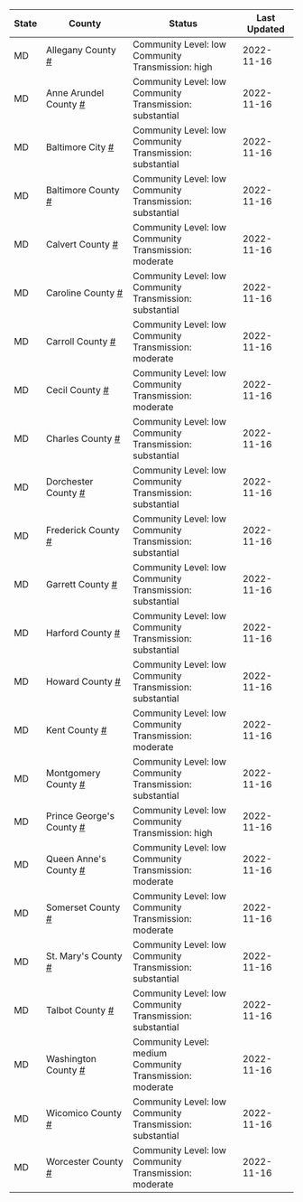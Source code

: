 State | County | Status | Last Updated
--- | --- | --- | --- 
MD | Allegany County <a href="#allegany_county">#</a> | <a name="allegany_county"></a>Community Level: low<br/>Community Transmission: high | 2022-11-16
MD | Anne Arundel County <a href="#anne_arundel_county">#</a> | <a name="anne_arundel_county"></a>Community Level: low<br/>Community Transmission: substantial | 2022-11-16
MD | Baltimore City <a href="#baltimore_city">#</a> | <a name="baltimore_city"></a>Community Level: low<br/>Community Transmission: substantial | 2022-11-16
MD | Baltimore County <a href="#baltimore_county">#</a> | <a name="baltimore_county"></a>Community Level: low<br/>Community Transmission: substantial | 2022-11-16
MD | Calvert County <a href="#calvert_county">#</a> | <a name="calvert_county"></a>Community Level: low<br/>Community Transmission: moderate | 2022-11-16
MD | Caroline County <a href="#caroline_county">#</a> | <a name="caroline_county"></a>Community Level: low<br/>Community Transmission: substantial | 2022-11-16
MD | Carroll County <a href="#carroll_county">#</a> | <a name="carroll_county"></a>Community Level: low<br/>Community Transmission: moderate | 2022-11-16
MD | Cecil County <a href="#cecil_county">#</a> | <a name="cecil_county"></a>Community Level: low<br/>Community Transmission: moderate | 2022-11-16
MD | Charles County <a href="#charles_county">#</a> | <a name="charles_county"></a>Community Level: low<br/>Community Transmission: substantial | 2022-11-16
MD | Dorchester County <a href="#dorchester_county">#</a> | <a name="dorchester_county"></a>Community Level: low<br/>Community Transmission: substantial | 2022-11-16
MD | Frederick County <a href="#frederick_county">#</a> | <a name="frederick_county"></a>Community Level: low<br/>Community Transmission: substantial | 2022-11-16
MD | Garrett County <a href="#garrett_county">#</a> | <a name="garrett_county"></a>Community Level: low<br/>Community Transmission: substantial | 2022-11-16
MD | Harford County <a href="#harford_county">#</a> | <a name="harford_county"></a>Community Level: low<br/>Community Transmission: substantial | 2022-11-16
MD | Howard County <a href="#howard_county">#</a> | <a name="howard_county"></a>Community Level: low<br/>Community Transmission: substantial | 2022-11-16
MD | Kent County <a href="#kent_county">#</a> | <a name="kent_county"></a>Community Level: low<br/>Community Transmission: moderate | 2022-11-16
MD | Montgomery County <a href="#montgomery_county">#</a> | <a name="montgomery_county"></a>Community Level: low<br/>Community Transmission: substantial | 2022-11-16
MD | Prince George's County <a href="#prince_george's_county">#</a> | <a name="prince_george's_county"></a>Community Level: low<br/>Community Transmission: high | 2022-11-16
MD | Queen Anne's County <a href="#queen_anne's_county">#</a> | <a name="queen_anne's_county"></a>Community Level: low<br/>Community Transmission: moderate | 2022-11-16
MD | Somerset County <a href="#somerset_county">#</a> | <a name="somerset_county"></a>Community Level: low<br/>Community Transmission: moderate | 2022-11-16
MD | St. Mary's County <a href="#st._mary's_county">#</a> | <a name="st._mary's_county"></a>Community Level: low<br/>Community Transmission: substantial | 2022-11-16
MD | Talbot County <a href="#talbot_county">#</a> | <a name="talbot_county"></a>Community Level: low<br/>Community Transmission: substantial | 2022-11-16
MD | Washington County <a href="#washington_county">#</a> | <a name="washington_county"></a>Community Level: medium<br/>Community Transmission: moderate | 2022-11-16
MD | Wicomico County <a href="#wicomico_county">#</a> | <a name="wicomico_county"></a>Community Level: low<br/>Community Transmission: substantial | 2022-11-16
MD | Worcester County <a href="#worcester_county">#</a> | <a name="worcester_county"></a>Community Level: low<br/>Community Transmission: moderate | 2022-11-16

